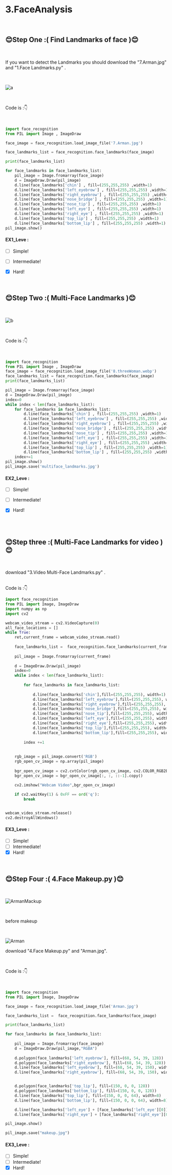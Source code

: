 # 3.FaceAnalysis
<br>

## :blush:Step One :( Find Landmarks of face ):blush:</b>

<br>

If you want to detect  the Landmarks you should download the "7.Arman.jpg" and "1.Face Landmarks.py" . 

<br>

![a](https://user-images.githubusercontent.com/109248678/181346710-cb7fb4c8-dfab-43d6-9e9e-eec58b57af6b.jpg)

<br>

Code is :👇

<br>

```python
import face_recognition
from PIL import Image , ImageDraw

face_image = face_recognition.load_image_file('7.Arman.jpg')

face_landmarks_list = face_recognition.face_landmarks(face_image)

print(face_landmarks_list)

for face_landmarks in face_landmarks_list:
    pil_image = Image.fromarray(face_image)
    d = ImageDraw.Draw(pil_image)
    d.line(face_landmarks['chin'] , fill=(255,255,255) ,width=1)
    d.line(face_landmarks['left_eyebrow'] , fill=(255,255,255) ,width=1)
    d.line(face_landmarks['right_eyebrow'] , fill=(255,255,255) ,width=1)
    d.line(face_landmarks['nose_bridge'] , fill=(255,255,255) ,width=1)
    d.line(face_landmarks['nose_tip'] , fill=(255,255,255) ,width=1)
    d.line(face_landmarks['left_eye'] , fill=(255,255,255) ,width=1)
    d.line(face_landmarks['right_eye'] , fill=(255,255,255) ,width=1)
    d.line(face_landmarks['top_lip'] , fill=(255,255,255) ,width=1)
    d.line(face_landmarks['bottom_lip'] , fill=(255,255,255) ,width=1)
pil_image.show()    
```
#### EX1_Leve :
- [ ] Simple! 
- [ ] Intermediate!
- [x] Hard!


<br>

## :blush:Step Two :( Multi-Face Landmarks ):blush:</b>

<br>

![b](https://user-images.githubusercontent.com/109248678/181349433-bacf292b-d695-4dfc-9536-60de4e5f0a11.jpg)

<br>

Code is :👇

<br>

```python
import face_recognition
from PIL import Image , ImageDraw
face_image = face_recognition.load_image_file('8.threeWoman.webp')
face_landmarks_list = face_recognition.face_landmarks(face_image)
print(face_landmarks_list)

pil_image = Image.fromarray(face_image)
d = ImageDraw.Draw(pil_image)
index=0
while index < len(face_landmarks_list):    
    for face_landmarks in face_landmarks_list:
        d.line(face_landmarks['chin'] , fill=(255,255,255) ,width=1)
        d.line(face_landmarks['left_eyebrow'] , fill=(255,255,255) ,width=1)
        d.line(face_landmarks['right_eyebrow'] , fill=(255,255,255) ,width=1)
        d.line(face_landmarks['nose_bridge'] , fill=(255,255,255) ,width=1)
        d.line(face_landmarks['nose_tip'] , fill=(255,255,255) ,width=1)
        d.line(face_landmarks['left_eye'] , fill=(255,255,255) ,width=1)
        d.line(face_landmarks['right_eye'] , fill=(255,255,255) ,width=1)
        d.line(face_landmarks['top_lip'] , fill=(255,255,255) ,width=1)
        d.line(face_landmarks['bottom_lip'] , fill=(255,255,255) ,width=1)
    index+=1    
pil_image.show()  
pil_image.save('multiface_landmarks.jpg')    
```
#### EX2_Leve :
- [ ] Simple! 
- [ ] Intermediate!
- [x] Hard!


<br>

<br>

## :blush:Step three :( Multi-Face Landmarks for video ):blush:</b>

<br>

download "3.Video Multi-Face Landmarks.py" .

<br>
Code is :👇

<br>

```python
import face_recognition
from PIL import Image, ImageDraw
import numpy as np
import cv2

webcam_video_stream = cv2.VideoCapture(0)
all_face_locations = []
while True:   
    ret,current_frame = webcam_video_stream.read()
    
    face_landmarks_list =  face_recognition.face_landmarks(current_frame)
    
    pil_image = Image.fromarray(current_frame)
    
    d = ImageDraw.Draw(pil_image)    
    index=0
    while index < len(face_landmarks_list):
        
        for face_landmarks in face_landmarks_list:
          
            d.line(face_landmarks['chin'],fill=(255,255,255), width=1)
            d.line(face_landmarks['left_eyebrow'],fill=(255,255,255), width=1)
            d.line(face_landmarks['right_eyebrow'],fill=(255,255,255), width=1)
            d.line(face_landmarks['nose_bridge'],fill=(255,255,255), width=1)
            d.line(face_landmarks['nose_tip'],fill=(255,255,255), width=1)
            d.line(face_landmarks['left_eye'],fill=(255,255,255), width=1)
            d.line(face_landmarks['right_eye'],fill=(255,255,255), width=1)
            d.line(face_landmarks['top_lip'],fill=(255,255,255), width=1)
            d.line(face_landmarks['bottom_lip'],fill=(255,255,255), width=1)
    
        index +=1
    
      
    rgb_image = pil_image.convert('RGB') 
    rgb_open_cv_image = np.array(pil_image)
    
    bgr_open_cv_image = cv2.cvtColor(rgb_open_cv_image, cv2.COLOR_RGB2BGR)
    bgr_open_cv_image = bgr_open_cv_image[:, :, ::-1].copy()

    cv2.imshow("Webcam Video",bgr_open_cv_image)
    
    if cv2.waitKey(1) & 0xFF == ord('q'):
        break


webcam_video_stream.release()
cv2.destroyAllWindows()     
```
#### EX3_Leve :
- [ ] Simple! 
- [ ] Intermediate!
- [x] Hard!
<br>

## :blush:Step Four :( 4.Face Makeup.py ):blush:</b>

<br>

![ArmanMackup](https://user-images.githubusercontent.com/109248678/181355930-01ad020e-7655-417b-9f17-c723e3c2b294.jpg)

<br>

before makeup

<br>

![Arman](https://user-images.githubusercontent.com/109248678/181355774-ba3799cb-f2d6-4de1-9ea0-65f9e1aa1634.jpg)
<br>



download "4.Face Makeup.py" and "Arman.jpg".

<br>

Code is :👇

<br>

```python
import face_recognition
from PIL import Image, ImageDraw

face_image = face_recognition.load_image_file('Arman.jpg')

face_landmarks_list =  face_recognition.face_landmarks(face_image)

print(face_landmarks_list)

for face_landmarks in face_landmarks_list:
    
    pil_image = Image.fromarray(face_image)
    d = ImageDraw.Draw(pil_image,"RGBA")
    
    d.polygon(face_landmarks['left_eyebrow'], fill=(68, 54, 39, 128))
    d.polygon(face_landmarks['right_eyebrow'], fill=(68, 54, 39, 128))
    d.line(face_landmarks['left_eyebrow'], fill=(68, 54, 39, 150), width=5)
    d.line(face_landmarks['right_eyebrow'], fill=(68, 54, 39, 150), width=5)


    d.polygon(face_landmarks['top_lip'], fill=(150, 0, 0, 128))
    d.polygon(face_landmarks['bottom_lip'], fill=(150, 0, 0, 128))
    d.line(face_landmarks['top_lip'], fill=(150, 0, 0, 64), width=8)
    d.line(face_landmarks['bottom_lip'], fill=(150, 0, 0, 64), width=8)

    d.line(face_landmarks['left_eye'] + [face_landmarks['left_eye'][0]], fill=(0, 0, 0, 110), width=6)
    d.line(face_landmarks['right_eye'] + [face_landmarks['right_eye'][0]], fill=(0, 0, 0, 110), width=6)

pil_image.show()

pil_image.save("makeup.jpg")

```
#### EX3_Leve :
- [ ] Simple! 
- [ ] Intermediate!
- [x] Hard!
